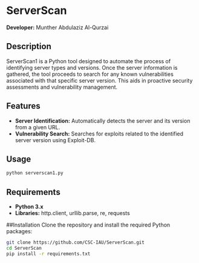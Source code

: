 # ServerScan

**Developer:** Munther Abdulaziz Al-Qurzai  

## Description
ServerScan1 is a Python tool designed to automate the process of identifying server types and versions. Once the server information is gathered, the tool proceeds to search for any known vulnerabilities associated with that specific server version. This aids in proactive security assessments and vulnerability management.

## Features
- **Server Identification:** Automatically detects the server and its version from a given URL.
- **Vulnerability Search:** Searches for exploits related to the identified server version using Exploit-DB.

## Usage
```bash
python serverscan1.py
```



## Requirements
- **Python 3.x**
- **Libraries:** http.client, urllib.parse, re, requests


##Installation
Clone the repository and install the required Python packages:

```bash
git clone https://github.com/CSC-IAU/ServerScan.git
cd ServerScan
pip install -r requirements.txt
```
